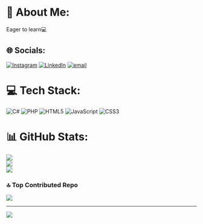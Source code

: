 # 💫 About Me:
Eager to learn💻


## 🌐 Socials:
[![Instagram](https://img.shields.io/badge/Instagram-%23E4405F.svg?logo=Instagram&logoColor=white)](https://instagram.com/baibhav_bhaire) [![LinkedIn](https://img.shields.io/badge/LinkedIn-%230077B5.svg?logo=linkedin&logoColor=white)](https://linkedin.com/in/baibhav-nepal-82924b26b/) [![email](https://img.shields.io/badge/Email-D14836?logo=gmail&logoColor=white)](mailto:baibhavnepal07@gmail.com) 

# 💻 Tech Stack:
![C#](https://img.shields.io/badge/c%23-%23239120.svg?style=for-the-badge&logo=csharp&logoColor=white) ![PHP](https://img.shields.io/badge/php-%23777BB4.svg?style=for-the-badge&logo=php&logoColor=white) ![HTML5](https://img.shields.io/badge/html5-%23E34F26.svg?style=for-the-badge&logo=html5&logoColor=white) ![JavaScript](https://img.shields.io/badge/javascript-%23323330.svg?style=for-the-badge&logo=javascript&logoColor=%23F7DF1E) ![CSS3](https://img.shields.io/badge/css3-%231572B6.svg?style=for-the-badge&logo=css3&logoColor=white) 
# 📊 GitHub Stats:
![](https://github-readme-stats.vercel.app/api?username=bhaire7&theme=dark&hide_border=false&include_all_commits=true&count_private=true)<br/>
![](https://nirzak-streak-stats.vercel.app/?user=bhaire7&theme=dark&hide_border=false)<br/>
![](https://github-readme-stats.vercel.app/api/top-langs/?username=bhaire7&theme=dark&hide_border=false&include_all_commits=true&count_private=true&layout=compact)

### 🔝 Top Contributed Repo
![](https://github-contributor-stats.vercel.app/api?username=bhaire7&limit=5&theme=dark&combine_all_yearly_contributions=true)

---
[![](https://visitcount.itsvg.in/api?id=bhaire7&icon=0&color=0)](https://visitcount.itsvg.in)

<!-- Proudly created with GPRM ( https://gprm.itsvg.in ) -->
